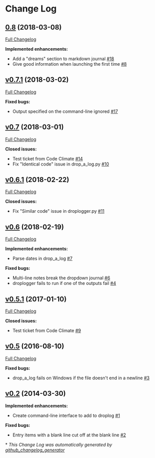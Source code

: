 # Change Log

## [0.8](https://github.com/goodevilgenius/droplogger/tree/0.8) (2018-03-08)
[Full Changelog](https://github.com/goodevilgenius/droplogger/compare/v0.7.1...0.8)

**Implemented enhancements:**

- Add a "dreams" section to markdown journal [\#18](https://github.com/goodevilgenius/droplogger/issues/18)
- Give good information when launching the first time [\#8](https://github.com/goodevilgenius/droplogger/issues/8)

## [v0.7.1](https://github.com/goodevilgenius/droplogger/tree/v0.7.1) (2018-03-02)
[Full Changelog](https://github.com/goodevilgenius/droplogger/compare/v0.7...v0.7.1)

**Fixed bugs:**

- Output specified on the command-line ignored [\#17](https://github.com/goodevilgenius/droplogger/issues/17)

## [v0.7](https://github.com/goodevilgenius/droplogger/tree/v0.7) (2018-03-01)
[Full Changelog](https://github.com/goodevilgenius/droplogger/compare/v0.6.1...v0.7)

**Closed issues:**

- Test ticket from Code Climate [\#14](https://github.com/goodevilgenius/droplogger/issues/14)
- Fix "Identical code" issue in drop\_a\_log.py [\#10](https://github.com/goodevilgenius/droplogger/issues/10)

## [v0.6.1](https://github.com/goodevilgenius/droplogger/tree/v0.6.1) (2018-02-22)
[Full Changelog](https://github.com/goodevilgenius/droplogger/compare/v0.6...v0.6.1)

**Closed issues:**

- Fix "Similar code" issue in droplogger.py [\#11](https://github.com/goodevilgenius/droplogger/issues/11)

## [v0.6](https://github.com/goodevilgenius/droplogger/tree/v0.6) (2018-02-19)
[Full Changelog](https://github.com/goodevilgenius/droplogger/compare/v0.5.1...v0.6)

**Implemented enhancements:**

- Parse dates in drop\_a\_log [\#7](https://github.com/goodevilgenius/droplogger/issues/7)

**Fixed bugs:**

- Multi-line notes break the dropdown journal [\#6](https://github.com/goodevilgenius/droplogger/issues/6)
- droplogger fails to run if one of the outputs fail [\#4](https://github.com/goodevilgenius/droplogger/issues/4)

## [v0.5.1](https://github.com/goodevilgenius/droplogger/tree/v0.5.1) (2017-01-10)
[Full Changelog](https://github.com/goodevilgenius/droplogger/compare/v0.5...v0.5.1)

**Closed issues:**

- Test ticket from Code Climate [\#9](https://github.com/goodevilgenius/droplogger/issues/9)

## [v0.5](https://github.com/goodevilgenius/droplogger/tree/v0.5) (2016-08-10)
[Full Changelog](https://github.com/goodevilgenius/droplogger/compare/v0.2...v0.5)

**Fixed bugs:**

- drop\_a\_log fails on Windows if the file doesn't end in a newline [\#3](https://github.com/goodevilgenius/droplogger/issues/3)

## [v0.2](https://github.com/goodevilgenius/droplogger/tree/v0.2) (2014-03-30)
**Implemented enhancements:**

- Create command-line interface to add to droplog [\#1](https://github.com/goodevilgenius/droplogger/issues/1)

**Fixed bugs:**

- Entry items with a blank line cut off at the blank line [\#2](https://github.com/goodevilgenius/droplogger/issues/2)



\* *This Change Log was automatically generated by [github_changelog_generator](https://github.com/skywinder/Github-Changelog-Generator)*